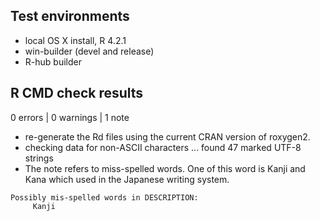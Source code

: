 ## Test environments
* local OS X install, R 4.2.1
* win-builder (devel and release)
* R-hub builder

## R CMD check results

0 errors | 0 warnings | 1 note

* re-generate the Rd files using the current CRAN version of roxygen2.
* checking data for non-ASCII characters ... found 47 marked UTF-8 strings
* The note refers to miss-spelled words. One of this word is Kanji and Kana which used in the Japanese writing system.

```
Possibly mis-spelled words in DESCRIPTION:
     Kanji
```
